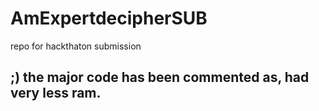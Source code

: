 # AmExpertdecipherSUB
repo for hackthaton submission

## ;) the major code has been commented as, had very less ram. 
